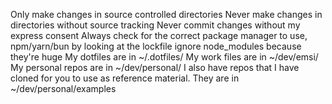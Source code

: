 Only make changes in source controlled directories
Never make changes in directories without source tracking
Never commit changes without my express consent
Always check for the correct package manager to use, npm/yarn/bun by looking at the lockfile
ignore node_modules because they're huge
My dotfiles are in ~/.dotfiles/
My work files are in ~/dev/emsi/
My personal repos are in ~/dev/personal/
I also have repos that I have cloned for you to use as reference material. They are in ~/dev/personal/examples
